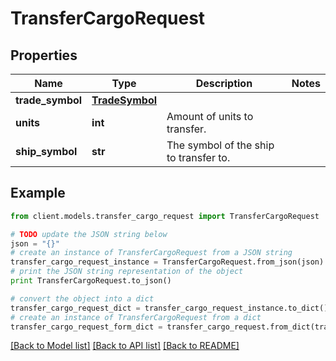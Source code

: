 # TransferCargoRequest


## Properties

Name | Type | Description | Notes
------------ | ------------- | ------------- | -------------
**trade_symbol** | [**TradeSymbol**](TradeSymbol.md) |  | 
**units** | **int** | Amount of units to transfer. | 
**ship_symbol** | **str** | The symbol of the ship to transfer to. | 

## Example

```python
from client.models.transfer_cargo_request import TransferCargoRequest

# TODO update the JSON string below
json = "{}"
# create an instance of TransferCargoRequest from a JSON string
transfer_cargo_request_instance = TransferCargoRequest.from_json(json)
# print the JSON string representation of the object
print TransferCargoRequest.to_json()

# convert the object into a dict
transfer_cargo_request_dict = transfer_cargo_request_instance.to_dict()
# create an instance of TransferCargoRequest from a dict
transfer_cargo_request_form_dict = transfer_cargo_request.from_dict(transfer_cargo_request_dict)
```
[[Back to Model list]](../README.md#documentation-for-models) [[Back to API list]](../README.md#documentation-for-api-endpoints) [[Back to README]](../README.md)


